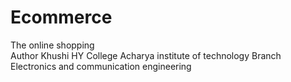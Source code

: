 # Ecommerce
The online shopping
<BR>
Author Khushi HY
College Acharya institute of technology
Branch Electronics and communication engineering
